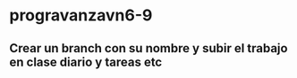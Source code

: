 # progravanzavn6-9

## Crear un branch con su nombre y subir el trabajo en clase diario y tareas etc
